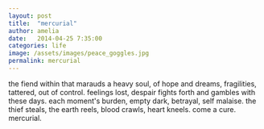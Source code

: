 ```yaml
---
layout: post
title:  "mercurial"
author: amelia
date:   2014-04-25 7:35:00
categories: life
image: /assets/images/peace_goggles.jpg
permalink: mercurial
---
```


the fiend within that marauds a heavy soul, of hope and dreams, fragilities, tattered, out of control. feelings lost, despair fights forth and gambles with these days. each moment's burden, empty dark, betrayal, self malaise. the thief steals, the earth reels, blood crawls, heart kneels. come a cure. mercurial.
